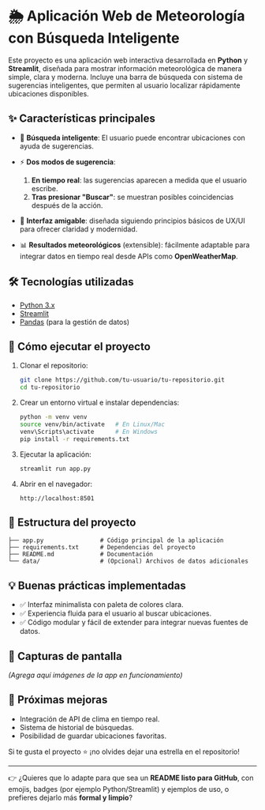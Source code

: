 
# 🌦️ Aplicación Web de Meteorología con Búsqueda Inteligente

Este proyecto es una aplicación web interactiva desarrollada en **Python** y **Streamlit**, diseñada para mostrar información meteorológica de manera simple, clara y moderna.
Incluye una barra de búsqueda con sistema de sugerencias inteligentes, que permiten al usuario localizar rápidamente ubicaciones disponibles.

## ✨ Características principales

* 🔎 **Búsqueda inteligente**: El usuario puede encontrar ubicaciones con ayuda de sugerencias.
* ⚡ **Dos modos de sugerencia**:

  1. **En tiempo real**: las sugerencias aparecen a medida que el usuario escribe.
  2. **Tras presionar "Buscar"**: se muestran posibles coincidencias después de la acción.
* 🎨 **Interfaz amigable**: diseñada siguiendo principios básicos de UX/UI para ofrecer claridad y modernidad.
* 📊 **Resultados meteorológicos** (extensible): fácilmente adaptable para integrar datos en tiempo real desde APIs como **OpenWeatherMap**.

## 🛠️ Tecnologías utilizadas

* [Python 3.x](https://www.python.org/)
* [Streamlit](https://streamlit.io/)
* [Pandas](https://pandas.pydata.org/) (para la gestión de datos)

## 🚀 Cómo ejecutar el proyecto

1. Clonar el repositorio:

   ```bash
   git clone https://github.com/tu-usuario/tu-repositorio.git
   cd tu-repositorio
   ```

2. Crear un entorno virtual e instalar dependencias:

   ```bash
   python -m venv venv
   source venv/bin/activate   # En Linux/Mac
   venv\Scripts\activate      # En Windows
   pip install -r requirements.txt
   ```

3. Ejecutar la aplicación:

   ```bash
   streamlit run app.py
   ```

4. Abrir en el navegador:

   ```
   http://localhost:8501
   ```

## 📂 Estructura del proyecto

```
├── app.py                # Código principal de la aplicación
├── requirements.txt      # Dependencias del proyecto
├── README.md             # Documentación
└── data/                 # (Opcional) Archivos de datos adicionales
```

## 💡 Buenas prácticas implementadas

* ✅ Interfaz minimalista con paleta de colores clara.
* ✅ Experiencia fluida para el usuario al buscar ubicaciones.
* ✅ Código modular y fácil de extender para integrar nuevas fuentes de datos.

## 📸 Capturas de pantalla

*(Agrega aquí imágenes de la app en funcionamiento)*

## 📌 Próximas mejoras

* Integración de API de clima en tiempo real.
* Sistema de historial de búsquedas.
* Posibilidad de guardar ubicaciones favoritas.

Si te gusta el proyecto ⭐ ¡no olvides dejar una estrella en el repositorio!

---

👉 ¿Quieres que lo adapte para que sea un **README listo para GitHub**, con emojis, badges (por ejemplo Python/Streamlit) y ejemplos de uso, o prefieres dejarlo más **formal y limpio**?

